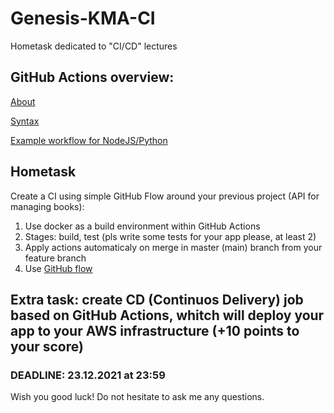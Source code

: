 # Genesis-KMA-CI
Hometask dedicated to "CI/CD" lectures

## GitHub Actions overview:

[About](https://docs.github.com/en/actions/learn-github-actions/understanding-github-actions)

[Syntax](https://docs.github.com/en/actions/learn-github-actions/workflow-syntax-for-github-actions)

[Example workflow for NodeJS/Python](https://docs.github.com/en/actions/automating-builds-and-tests/building-and-testing-nodejs-or-python)

## Hometask

Create a CI using simple GitHub Flow around your previous project (API for managing books):
1. Use docker as a build environment within GitHub Actions
2. Stages: build, test (pls write some tests for your app please, at least 2)
3. Apply actions automaticaly on merge in master (main) branch from your feature branch
4. Use [GitHub flow](http://cdn-ak.f.st-hatena.com/images/fotolife/s/shoma2da/20151104/20151104223339.png)

## Extra task: create CD (Continuos Delivery) job based on GitHub Actions, whitch will deploy your app to your AWS infrastructure (+10 points to your score)

### DEADLINE: 23.12.2021 at 23:59

Wish you good luck! Do not hesitate to ask me any questions.
